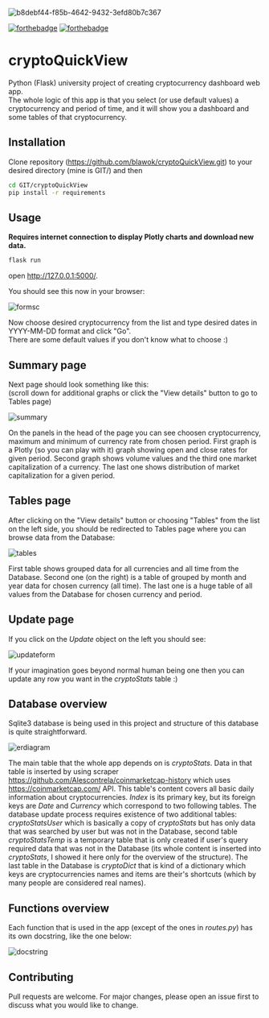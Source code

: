 ![b8debf44-f85b-4642-9432-3efd80b7c367](https://user-images.githubusercontent.com/41793223/51441307-7ef0db00-1cd0-11e9-9263-c7c8d15d817d.png)

[![forthebadge](https://forthebadge.com/images/badges/made-with-python.svg)](https://forthebadge.com)
[![forthebadge](https://forthebadge.com/images/badges/60-percent-of-the-time-works-every-time.svg)](https://forthebadge.com) 

# cryptoQuickView
Python (Flask) university project of creating cryptocurrency dashboard web app.\
The whole logic of this app is that you select (or use default values) a cryptocurrency and period of time, and it will show you a dashboard and some tables of that cryptocurrency.

## Installation

Clone repository (https://github.com/blawok/cryptoQuickView.git) to your desired directory (mine is GIT/) and then

```bash
cd GIT/cryptoQuickView
pip install -r requirements
```

## Usage

__Requires internet connection to display Plotly charts and download new data.__

```bash
flask run
```
open http://127.0.0.1:5000/.

You should see this now in your browser:

![formsc](https://user-images.githubusercontent.com/41793223/51444189-cbe6a880-1cf4-11e9-859c-18fa3482a48e.PNG)

Now choose desired cryptocurrency from the list and type desired dates in YYYY-MM-DD format and click "Go".\
There are some default values if you don't know what to choose :)

## Summary page

Next page should look something like this:\
(scroll down for additional graphs or click the "View details" button to go to Tables page)

![summary](https://user-images.githubusercontent.com/41793223/51430799-6c1ecd80-1c20-11e9-80b1-e8edda7ce578.jpg)

On the panels in the head of the page you can see choosen cryptocurrency, maximum and minimum of currency rate from chosen period.
First graph is a Plotly (so you can play with it) graph showing open and close rates for given period. Second graph shows volume values and the third one market capitalization of a currency.
The last one shows distribution of market capitalization for a given period.

## Tables page

After clicking on the "View details" button or choosing "Tables" from the list on the left side, 
you should be redirected to Tables page where you can browse data from the Database:

![tables](https://user-images.githubusercontent.com/41793223/51430857-1e569500-1c21-11e9-8a06-bce71b7064a7.jpg)

First table shows grouped data for all currencies and all time from the Database.
Second one (on the right) is a table of grouped by month and year data for chosen currency (all time).
The last one is a huge table of all values from the Database for chosen currency and period.

## Update page

If you click on the _Update_ object on the left you should see:

![updateform](https://user-images.githubusercontent.com/41793223/51444196-02bcbe80-1cf5-11e9-97da-f69d50a9d3aa.PNG)

If your imagination goes beyond normal human being one then you can update any row you want in the _cryptoStats_ table :)
## Database overview

Sqlite3 database is being used in this project and structure of this database is quite straightforward.

![erdiagram](https://user-images.githubusercontent.com/41793223/51440405-fd487f80-1cc6-11e9-93fa-9327bdf104e8.jpg)

The main table that the whole app depends on is _cryptoStats_. Data in that table is inserted by using scraper https://github.com/Alescontrela/coinmarketcap-history which uses https://coinmarketcap.com/ API. This table's content covers all basic daily information about cryptocurrencies. _Index_ is its primary key, but its foreign keys are _Date_ and _Currency_ which correspond to two following tables. The database update process requires existence of two additional tables: _cryptoStatsUser_ which is basically a copy of _cryptoStats_ but has only data that was searched by user but was not in the Database, second table _cryptoStatsTemp_ is a temporary table that is only created if user's query required data that was not in the Database (its whole content is inserted into _cryptoStats_, I showed it here only for the overview of the structure). The last table in the Database is _cryptoDict_ that is kind of a dictionary which keys are cryptocurrencies names and items are their's shortcuts (which by many people are considered real names).

## Functions overview

Each function that is used in the app (except of the ones in _routes.py_) has its own docstring, like the one below:

![docstring](https://user-images.githubusercontent.com/41793223/51441083-2e787e00-1cce-11e9-8771-8c621e846bab.PNG)


## Contributing
Pull requests are welcome. For major changes, please open an issue first to discuss what you would like to change.
